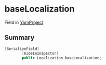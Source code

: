 # baseLocalization

Field in [YarnProject](/api/csharp/yarn.unity.yarnproject.md)

## Summary



```csharp
[SerializeField]
        [HideInInspector]
        public Localization baseLocalization;
```

